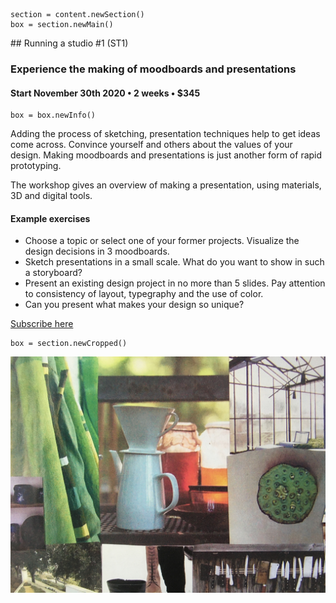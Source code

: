 
<!-- ST1 -->

~~~
section = content.newSection()
box = section.newMain()
~~~
<a name="ST1"/>
## Running a studio #1 <span class="wcode">(ST1)</span>

### Experience the making of moodboards and presentations

#### Start November 30<span class="sup">th</span> 2020 • 2 weeks • $345

~~~
box = box.newInfo()
~~~

Adding the process of sketching, presentation techniques help to get ideas come across. Convince yourself and others about the values of your design. Making moodboards and presentations is just another form of rapid prototyping.

The workshop gives an overview of making a presentation, using materials, 3D and digital tools.

#### Example exercises

* Choose a topic or select one of your former projects. Visualize the design decisions in 3 moodboards.
* Sketch presentations in a small scale. What do you want to show in such a storyboard?
* Present an existing design project in no more than 5 slides. Pay attention to consistency of layout, typegraphy and the use of color.
* Can you present what makes your design so unique?

<a href="https://www.eventbrite.com/e/running-a-studio-1-moodboards-presentations-st1-tickets-130140089511" target="external">Subscribe here</a>

~~~
box = section.newCropped()
~~~

![cover y=top x=center](images/IMG_6704.jpg)



